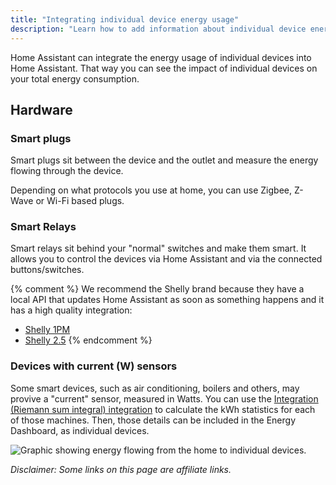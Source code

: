 ```yaml
---
title: "Integrating individual device energy usage"
description: "Learn how to add information about individual device energy usage to Home Assistant home energy management."
---
```


Home Assistant can integrate the energy usage of individual devices into Home Assistant. That way you can see the impact of individual devices on your total energy consumption.

## Hardware

### Smart plugs

Smart plugs sit between the device and the outlet and measure the energy flowing through the device.

Depending on what protocols you use at home, you can use Zigbee, Z-Wave or Wi-Fi based plugs.

### Smart Relays

Smart relays sit behind your "normal" switches and make them smart. It allows you to control the devices via Home Assistant and via the connected buttons/switches.

{% comment %}
We recommend the Shelly brand because they have a local API that updates Home Assistant as soon as something happens and it has a high quality integration:

- [Shelly 1PM](https://shop.shelly.cloud/shelly-1pm-wifi-smart-home-automation-1?tracking=A7FsiPIfUWsFpnfKHa8SRyUYLXjr2hPq)
- [Shelly 2.5](https://shop.shelly.cloud/shelly-2.5-ce-ul-wifi-smart-home-automation?tracking=A7FsiPIfUWsFpnfKHa8SRyUYLXjr2hPq)
 {% endcomment %}

### Devices with current (W) sensors
Some smart devices, such as air conditioning, boilers and others, may provive a "current" sensor, measured in Watts. You can use the [Integration (Riemann sum integral) integration](https://www.home-assistant.io/integrations/integration/#energy) to calculate the kWh statistics for each of those machines. Then, those details can be included in the Energy Dashboard, as individual devices.

<img src='/images/docs/energy/devices.png' alt='Graphic showing energy flowing from the home to individual devices.' style='border: 0;box-shadow: none; display: block; max-height: 400px; margin: 0 auto;'>

_Disclaimer: Some links on this page are affiliate links._
